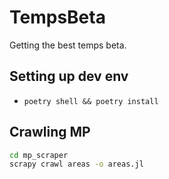 # TempsBeta

Getting the best temps beta.

## Setting up dev env

*  `poetry shell && poetry install`


## Crawling MP

```bash
cd mp_scraper
scrapy crawl areas -o areas.jl
```